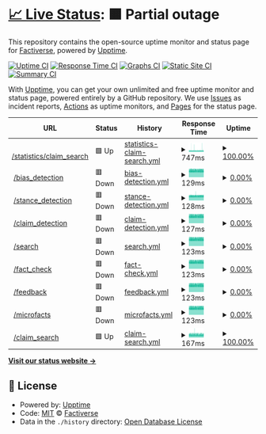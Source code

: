 # [📈 Live Status](https://factiverse.github.io/api-upptime): <!--live status--> **🟧 Partial outage**

This repository contains the open-source uptime monitor and status page for [Factiverse](https://factiverse.github.io/api-upptime), powered by [Upptime](https://github.com/upptime/upptime).

[![Uptime CI](https://github.com/factiverse/api-upptime/workflows/Uptime%20CI/badge.svg)](https://github.com/factiverse/api-upptime/actions?query=workflow%3A%22Uptime+CI%22)
[![Response Time CI](https://github.com/factiverse/api-upptime/workflows/Response%20Time%20CI/badge.svg)](https://github.com/factiverse/api-upptime/actions?query=workflow%3A%22Response+Time+CI%22)
[![Graphs CI](https://github.com/factiverse/api-upptime/workflows/Graphs%20CI/badge.svg)](https://github.com/factiverse/api-upptime/actions?query=workflow%3A%22Graphs+CI%22)
[![Static Site CI](https://github.com/factiverse/api-upptime/workflows/Static%20Site%20CI/badge.svg)](https://github.com/factiverse/api-upptime/actions?query=workflow%3A%22Static+Site+CI%22)
[![Summary CI](https://github.com/factiverse/api-upptime/workflows/Summary%20CI/badge.svg)](https://github.com/factiverse/api-upptime/actions?query=workflow%3A%22Summary+CI%22)

With [Upptime](https://upptime.js.org), you can get your own unlimited and free uptime monitor and status page, powered entirely by a GitHub repository. We use [Issues](https://github.com/factiverse/api-upptime/issues) as incident reports, [Actions](https://github.com/factiverse/api-upptime/actions) as uptime monitors, and [Pages](https://factiverse.github.io/api-upptime) for the status page.

<!--start: status pages-->
<!-- This summary is generated by Upptime (https://github.com/upptime/upptime) -->
<!-- Do not edit this manually, your changes will be overwritten -->
<!-- prettier-ignore -->
| URL | Status | History | Response Time | Uptime |
| --- | ------ | ------- | ------------- | ------ |
| <img alt="" src="https://icons.duckduckgo.com/ip3/search.factiverse.no.ico" height="13"> [/statistics/claim_search](https://search.factiverse.no/v1/statistics/claim_search) | 🟩 Up | [statistics-claim-search.yml](https://github.com/factiverse/upptime-prod/commits/HEAD/history/statistics-claim-search.yml) | <details><summary><img alt="Response time graph" src="./graphs/statistics-claim-search/response-time-week.png" height="20"> 747ms</summary><br><a href="https://factiverse.github.io/upptime-prod/history/statistics-claim-search"><img alt="Response time 833" src="https://img.shields.io/endpoint?url=https%3A%2F%2Fraw.githubusercontent.com%2Ffactiverse%2Fupptime-prod%2FHEAD%2Fapi%2Fstatistics-claim-search%2Fresponse-time.json"></a><br><a href="https://factiverse.github.io/upptime-prod/history/statistics-claim-search"><img alt="24-hour response time 781" src="https://img.shields.io/endpoint?url=https%3A%2F%2Fraw.githubusercontent.com%2Ffactiverse%2Fupptime-prod%2FHEAD%2Fapi%2Fstatistics-claim-search%2Fresponse-time-day.json"></a><br><a href="https://factiverse.github.io/upptime-prod/history/statistics-claim-search"><img alt="7-day response time 747" src="https://img.shields.io/endpoint?url=https%3A%2F%2Fraw.githubusercontent.com%2Ffactiverse%2Fupptime-prod%2FHEAD%2Fapi%2Fstatistics-claim-search%2Fresponse-time-week.json"></a><br><a href="https://factiverse.github.io/upptime-prod/history/statistics-claim-search"><img alt="30-day response time 744" src="https://img.shields.io/endpoint?url=https%3A%2F%2Fraw.githubusercontent.com%2Ffactiverse%2Fupptime-prod%2FHEAD%2Fapi%2Fstatistics-claim-search%2Fresponse-time-month.json"></a><br><a href="https://factiverse.github.io/upptime-prod/history/statistics-claim-search"><img alt="1-year response time 833" src="https://img.shields.io/endpoint?url=https%3A%2F%2Fraw.githubusercontent.com%2Ffactiverse%2Fupptime-prod%2FHEAD%2Fapi%2Fstatistics-claim-search%2Fresponse-time-year.json"></a></details> | <details><summary><a href="https://factiverse.github.io/upptime-prod/history/statistics-claim-search">100.00%</a></summary><a href="https://factiverse.github.io/upptime-prod/history/statistics-claim-search"><img alt="All-time uptime 55.13%" src="https://img.shields.io/endpoint?url=https%3A%2F%2Fraw.githubusercontent.com%2Ffactiverse%2Fupptime-prod%2FHEAD%2Fapi%2Fstatistics-claim-search%2Fuptime.json"></a><br><a href="https://factiverse.github.io/upptime-prod/history/statistics-claim-search"><img alt="24-hour uptime 100.00%" src="https://img.shields.io/endpoint?url=https%3A%2F%2Fraw.githubusercontent.com%2Ffactiverse%2Fupptime-prod%2FHEAD%2Fapi%2Fstatistics-claim-search%2Fuptime-day.json"></a><br><a href="https://factiverse.github.io/upptime-prod/history/statistics-claim-search"><img alt="7-day uptime 100.00%" src="https://img.shields.io/endpoint?url=https%3A%2F%2Fraw.githubusercontent.com%2Ffactiverse%2Fupptime-prod%2FHEAD%2Fapi%2Fstatistics-claim-search%2Fuptime-week.json"></a><br><a href="https://factiverse.github.io/upptime-prod/history/statistics-claim-search"><img alt="30-day uptime 100.00%" src="https://img.shields.io/endpoint?url=https%3A%2F%2Fraw.githubusercontent.com%2Ffactiverse%2Fupptime-prod%2FHEAD%2Fapi%2Fstatistics-claim-search%2Fuptime-month.json"></a><br><a href="https://factiverse.github.io/upptime-prod/history/statistics-claim-search"><img alt="1-year uptime 55.13%" src="https://img.shields.io/endpoint?url=https%3A%2F%2Fraw.githubusercontent.com%2Ffactiverse%2Fupptime-prod%2FHEAD%2Fapi%2Fstatistics-claim-search%2Fuptime-year.json"></a></details>
| <img alt="" src="https://icons.duckduckgo.com/ip3/search.factiverse.no.ico" height="13"> [/bias_detection](https://search.factiverse.no/v1/bias_detection) | 🟥 Down | [bias-detection.yml](https://github.com/factiverse/upptime-prod/commits/HEAD/history/bias-detection.yml) | <details><summary><img alt="Response time graph" src="./graphs/bias-detection/response-time-week.png" height="20"> 129ms</summary><br><a href="https://factiverse.github.io/upptime-prod/history/bias-detection"><img alt="Response time 135" src="https://img.shields.io/endpoint?url=https%3A%2F%2Fraw.githubusercontent.com%2Ffactiverse%2Fupptime-prod%2FHEAD%2Fapi%2Fbias-detection%2Fresponse-time.json"></a><br><a href="https://factiverse.github.io/upptime-prod/history/bias-detection"><img alt="24-hour response time 127" src="https://img.shields.io/endpoint?url=https%3A%2F%2Fraw.githubusercontent.com%2Ffactiverse%2Fupptime-prod%2FHEAD%2Fapi%2Fbias-detection%2Fresponse-time-day.json"></a><br><a href="https://factiverse.github.io/upptime-prod/history/bias-detection"><img alt="7-day response time 129" src="https://img.shields.io/endpoint?url=https%3A%2F%2Fraw.githubusercontent.com%2Ffactiverse%2Fupptime-prod%2FHEAD%2Fapi%2Fbias-detection%2Fresponse-time-week.json"></a><br><a href="https://factiverse.github.io/upptime-prod/history/bias-detection"><img alt="30-day response time 129" src="https://img.shields.io/endpoint?url=https%3A%2F%2Fraw.githubusercontent.com%2Ffactiverse%2Fupptime-prod%2FHEAD%2Fapi%2Fbias-detection%2Fresponse-time-month.json"></a><br><a href="https://factiverse.github.io/upptime-prod/history/bias-detection"><img alt="1-year response time 135" src="https://img.shields.io/endpoint?url=https%3A%2F%2Fraw.githubusercontent.com%2Ffactiverse%2Fupptime-prod%2FHEAD%2Fapi%2Fbias-detection%2Fresponse-time-year.json"></a></details> | <details><summary><a href="https://factiverse.github.io/upptime-prod/history/bias-detection">0.00%</a></summary><a href="https://factiverse.github.io/upptime-prod/history/bias-detection"><img alt="All-time uptime 27.21%" src="https://img.shields.io/endpoint?url=https%3A%2F%2Fraw.githubusercontent.com%2Ffactiverse%2Fupptime-prod%2FHEAD%2Fapi%2Fbias-detection%2Fuptime.json"></a><br><a href="https://factiverse.github.io/upptime-prod/history/bias-detection"><img alt="24-hour uptime 0.00%" src="https://img.shields.io/endpoint?url=https%3A%2F%2Fraw.githubusercontent.com%2Ffactiverse%2Fupptime-prod%2FHEAD%2Fapi%2Fbias-detection%2Fuptime-day.json"></a><br><a href="https://factiverse.github.io/upptime-prod/history/bias-detection"><img alt="7-day uptime 0.00%" src="https://img.shields.io/endpoint?url=https%3A%2F%2Fraw.githubusercontent.com%2Ffactiverse%2Fupptime-prod%2FHEAD%2Fapi%2Fbias-detection%2Fuptime-week.json"></a><br><a href="https://factiverse.github.io/upptime-prod/history/bias-detection"><img alt="30-day uptime 1.38%" src="https://img.shields.io/endpoint?url=https%3A%2F%2Fraw.githubusercontent.com%2Ffactiverse%2Fupptime-prod%2FHEAD%2Fapi%2Fbias-detection%2Fuptime-month.json"></a><br><a href="https://factiverse.github.io/upptime-prod/history/bias-detection"><img alt="1-year uptime 27.21%" src="https://img.shields.io/endpoint?url=https%3A%2F%2Fraw.githubusercontent.com%2Ffactiverse%2Fupptime-prod%2FHEAD%2Fapi%2Fbias-detection%2Fuptime-year.json"></a></details>
| <img alt="" src="https://icons.duckduckgo.com/ip3/search.factiverse.no.ico" height="13"> [/stance_detection](https://search.factiverse.no/v1/stance_detection) | 🟥 Down | [stance-detection.yml](https://github.com/factiverse/upptime-prod/commits/HEAD/history/stance-detection.yml) | <details><summary><img alt="Response time graph" src="./graphs/stance-detection/response-time-week.png" height="20"> 128ms</summary><br><a href="https://factiverse.github.io/upptime-prod/history/stance-detection"><img alt="Response time 327" src="https://img.shields.io/endpoint?url=https%3A%2F%2Fraw.githubusercontent.com%2Ffactiverse%2Fupptime-prod%2FHEAD%2Fapi%2Fstance-detection%2Fresponse-time.json"></a><br><a href="https://factiverse.github.io/upptime-prod/history/stance-detection"><img alt="24-hour response time 127" src="https://img.shields.io/endpoint?url=https%3A%2F%2Fraw.githubusercontent.com%2Ffactiverse%2Fupptime-prod%2FHEAD%2Fapi%2Fstance-detection%2Fresponse-time-day.json"></a><br><a href="https://factiverse.github.io/upptime-prod/history/stance-detection"><img alt="7-day response time 128" src="https://img.shields.io/endpoint?url=https%3A%2F%2Fraw.githubusercontent.com%2Ffactiverse%2Fupptime-prod%2FHEAD%2Fapi%2Fstance-detection%2Fresponse-time-week.json"></a><br><a href="https://factiverse.github.io/upptime-prod/history/stance-detection"><img alt="30-day response time 132" src="https://img.shields.io/endpoint?url=https%3A%2F%2Fraw.githubusercontent.com%2Ffactiverse%2Fupptime-prod%2FHEAD%2Fapi%2Fstance-detection%2Fresponse-time-month.json"></a><br><a href="https://factiverse.github.io/upptime-prod/history/stance-detection"><img alt="1-year response time 327" src="https://img.shields.io/endpoint?url=https%3A%2F%2Fraw.githubusercontent.com%2Ffactiverse%2Fupptime-prod%2FHEAD%2Fapi%2Fstance-detection%2Fresponse-time-year.json"></a></details> | <details><summary><a href="https://factiverse.github.io/upptime-prod/history/stance-detection">0.00%</a></summary><a href="https://factiverse.github.io/upptime-prod/history/stance-detection"><img alt="All-time uptime 3.92%" src="https://img.shields.io/endpoint?url=https%3A%2F%2Fraw.githubusercontent.com%2Ffactiverse%2Fupptime-prod%2FHEAD%2Fapi%2Fstance-detection%2Fuptime.json"></a><br><a href="https://factiverse.github.io/upptime-prod/history/stance-detection"><img alt="24-hour uptime 0.00%" src="https://img.shields.io/endpoint?url=https%3A%2F%2Fraw.githubusercontent.com%2Ffactiverse%2Fupptime-prod%2FHEAD%2Fapi%2Fstance-detection%2Fuptime-day.json"></a><br><a href="https://factiverse.github.io/upptime-prod/history/stance-detection"><img alt="7-day uptime 0.00%" src="https://img.shields.io/endpoint?url=https%3A%2F%2Fraw.githubusercontent.com%2Ffactiverse%2Fupptime-prod%2FHEAD%2Fapi%2Fstance-detection%2Fuptime-week.json"></a><br><a href="https://factiverse.github.io/upptime-prod/history/stance-detection"><img alt="30-day uptime 1.38%" src="https://img.shields.io/endpoint?url=https%3A%2F%2Fraw.githubusercontent.com%2Ffactiverse%2Fupptime-prod%2FHEAD%2Fapi%2Fstance-detection%2Fuptime-month.json"></a><br><a href="https://factiverse.github.io/upptime-prod/history/stance-detection"><img alt="1-year uptime 3.92%" src="https://img.shields.io/endpoint?url=https%3A%2F%2Fraw.githubusercontent.com%2Ffactiverse%2Fupptime-prod%2FHEAD%2Fapi%2Fstance-detection%2Fuptime-year.json"></a></details>
| <img alt="" src="https://icons.duckduckgo.com/ip3/search.factiverse.no.ico" height="13"> [/claim_detection](https://search.factiverse.no/v1/claim_detection) | 🟥 Down | [claim-detection.yml](https://github.com/factiverse/upptime-prod/commits/HEAD/history/claim-detection.yml) | <details><summary><img alt="Response time graph" src="./graphs/claim-detection/response-time-week.png" height="20"> 127ms</summary><br><a href="https://factiverse.github.io/upptime-prod/history/claim-detection"><img alt="Response time 129" src="https://img.shields.io/endpoint?url=https%3A%2F%2Fraw.githubusercontent.com%2Ffactiverse%2Fupptime-prod%2FHEAD%2Fapi%2Fclaim-detection%2Fresponse-time.json"></a><br><a href="https://factiverse.github.io/upptime-prod/history/claim-detection"><img alt="24-hour response time 126" src="https://img.shields.io/endpoint?url=https%3A%2F%2Fraw.githubusercontent.com%2Ffactiverse%2Fupptime-prod%2FHEAD%2Fapi%2Fclaim-detection%2Fresponse-time-day.json"></a><br><a href="https://factiverse.github.io/upptime-prod/history/claim-detection"><img alt="7-day response time 127" src="https://img.shields.io/endpoint?url=https%3A%2F%2Fraw.githubusercontent.com%2Ffactiverse%2Fupptime-prod%2FHEAD%2Fapi%2Fclaim-detection%2Fresponse-time-week.json"></a><br><a href="https://factiverse.github.io/upptime-prod/history/claim-detection"><img alt="30-day response time 129" src="https://img.shields.io/endpoint?url=https%3A%2F%2Fraw.githubusercontent.com%2Ffactiverse%2Fupptime-prod%2FHEAD%2Fapi%2Fclaim-detection%2Fresponse-time-month.json"></a><br><a href="https://factiverse.github.io/upptime-prod/history/claim-detection"><img alt="1-year response time 129" src="https://img.shields.io/endpoint?url=https%3A%2F%2Fraw.githubusercontent.com%2Ffactiverse%2Fupptime-prod%2FHEAD%2Fapi%2Fclaim-detection%2Fresponse-time-year.json"></a></details> | <details><summary><a href="https://factiverse.github.io/upptime-prod/history/claim-detection">0.00%</a></summary><a href="https://factiverse.github.io/upptime-prod/history/claim-detection"><img alt="All-time uptime 27.17%" src="https://img.shields.io/endpoint?url=https%3A%2F%2Fraw.githubusercontent.com%2Ffactiverse%2Fupptime-prod%2FHEAD%2Fapi%2Fclaim-detection%2Fuptime.json"></a><br><a href="https://factiverse.github.io/upptime-prod/history/claim-detection"><img alt="24-hour uptime 0.00%" src="https://img.shields.io/endpoint?url=https%3A%2F%2Fraw.githubusercontent.com%2Ffactiverse%2Fupptime-prod%2FHEAD%2Fapi%2Fclaim-detection%2Fuptime-day.json"></a><br><a href="https://factiverse.github.io/upptime-prod/history/claim-detection"><img alt="7-day uptime 0.00%" src="https://img.shields.io/endpoint?url=https%3A%2F%2Fraw.githubusercontent.com%2Ffactiverse%2Fupptime-prod%2FHEAD%2Fapi%2Fclaim-detection%2Fuptime-week.json"></a><br><a href="https://factiverse.github.io/upptime-prod/history/claim-detection"><img alt="30-day uptime 1.38%" src="https://img.shields.io/endpoint?url=https%3A%2F%2Fraw.githubusercontent.com%2Ffactiverse%2Fupptime-prod%2FHEAD%2Fapi%2Fclaim-detection%2Fuptime-month.json"></a><br><a href="https://factiverse.github.io/upptime-prod/history/claim-detection"><img alt="1-year uptime 27.17%" src="https://img.shields.io/endpoint?url=https%3A%2F%2Fraw.githubusercontent.com%2Ffactiverse%2Fupptime-prod%2FHEAD%2Fapi%2Fclaim-detection%2Fuptime-year.json"></a></details>
| <img alt="" src="https://icons.duckduckgo.com/ip3/search.factiverse.no.ico" height="13"> [/search](https://search.factiverse.no/v1/search) | 🟥 Down | [search.yml](https://github.com/factiverse/upptime-prod/commits/HEAD/history/search.yml) | <details><summary><img alt="Response time graph" src="./graphs/search/response-time-week.png" height="20"> 123ms</summary><br><a href="https://factiverse.github.io/upptime-prod/history/search"><img alt="Response time 244" src="https://img.shields.io/endpoint?url=https%3A%2F%2Fraw.githubusercontent.com%2Ffactiverse%2Fupptime-prod%2FHEAD%2Fapi%2Fsearch%2Fresponse-time.json"></a><br><a href="https://factiverse.github.io/upptime-prod/history/search"><img alt="24-hour response time 121" src="https://img.shields.io/endpoint?url=https%3A%2F%2Fraw.githubusercontent.com%2Ffactiverse%2Fupptime-prod%2FHEAD%2Fapi%2Fsearch%2Fresponse-time-day.json"></a><br><a href="https://factiverse.github.io/upptime-prod/history/search"><img alt="7-day response time 123" src="https://img.shields.io/endpoint?url=https%3A%2F%2Fraw.githubusercontent.com%2Ffactiverse%2Fupptime-prod%2FHEAD%2Fapi%2Fsearch%2Fresponse-time-week.json"></a><br><a href="https://factiverse.github.io/upptime-prod/history/search"><img alt="30-day response time 121" src="https://img.shields.io/endpoint?url=https%3A%2F%2Fraw.githubusercontent.com%2Ffactiverse%2Fupptime-prod%2FHEAD%2Fapi%2Fsearch%2Fresponse-time-month.json"></a><br><a href="https://factiverse.github.io/upptime-prod/history/search"><img alt="1-year response time 244" src="https://img.shields.io/endpoint?url=https%3A%2F%2Fraw.githubusercontent.com%2Ffactiverse%2Fupptime-prod%2FHEAD%2Fapi%2Fsearch%2Fresponse-time-year.json"></a></details> | <details><summary><a href="https://factiverse.github.io/upptime-prod/history/search">0.00%</a></summary><a href="https://factiverse.github.io/upptime-prod/history/search"><img alt="All-time uptime 54.94%" src="https://img.shields.io/endpoint?url=https%3A%2F%2Fraw.githubusercontent.com%2Ffactiverse%2Fupptime-prod%2FHEAD%2Fapi%2Fsearch%2Fuptime.json"></a><br><a href="https://factiverse.github.io/upptime-prod/history/search"><img alt="24-hour uptime 0.00%" src="https://img.shields.io/endpoint?url=https%3A%2F%2Fraw.githubusercontent.com%2Ffactiverse%2Fupptime-prod%2FHEAD%2Fapi%2Fsearch%2Fuptime-day.json"></a><br><a href="https://factiverse.github.io/upptime-prod/history/search"><img alt="7-day uptime 0.00%" src="https://img.shields.io/endpoint?url=https%3A%2F%2Fraw.githubusercontent.com%2Ffactiverse%2Fupptime-prod%2FHEAD%2Fapi%2Fsearch%2Fuptime-week.json"></a><br><a href="https://factiverse.github.io/upptime-prod/history/search"><img alt="30-day uptime 1.38%" src="https://img.shields.io/endpoint?url=https%3A%2F%2Fraw.githubusercontent.com%2Ffactiverse%2Fupptime-prod%2FHEAD%2Fapi%2Fsearch%2Fuptime-month.json"></a><br><a href="https://factiverse.github.io/upptime-prod/history/search"><img alt="1-year uptime 54.94%" src="https://img.shields.io/endpoint?url=https%3A%2F%2Fraw.githubusercontent.com%2Ffactiverse%2Fupptime-prod%2FHEAD%2Fapi%2Fsearch%2Fuptime-year.json"></a></details>
| <img alt="" src="https://icons.duckduckgo.com/ip3/search.factiverse.no.ico" height="13"> [/fact_check](https://search.factiverse.no/v1/fact_check) | 🟥 Down | [fact-check.yml](https://github.com/factiverse/upptime-prod/commits/HEAD/history/fact-check.yml) | <details><summary><img alt="Response time graph" src="./graphs/fact-check/response-time-week.png" height="20"> 123ms</summary><br><a href="https://factiverse.github.io/upptime-prod/history/fact-check"><img alt="Response time 213" src="https://img.shields.io/endpoint?url=https%3A%2F%2Fraw.githubusercontent.com%2Ffactiverse%2Fupptime-prod%2FHEAD%2Fapi%2Ffact-check%2Fresponse-time.json"></a><br><a href="https://factiverse.github.io/upptime-prod/history/fact-check"><img alt="24-hour response time 122" src="https://img.shields.io/endpoint?url=https%3A%2F%2Fraw.githubusercontent.com%2Ffactiverse%2Fupptime-prod%2FHEAD%2Fapi%2Ffact-check%2Fresponse-time-day.json"></a><br><a href="https://factiverse.github.io/upptime-prod/history/fact-check"><img alt="7-day response time 123" src="https://img.shields.io/endpoint?url=https%3A%2F%2Fraw.githubusercontent.com%2Ffactiverse%2Fupptime-prod%2FHEAD%2Fapi%2Ffact-check%2Fresponse-time-week.json"></a><br><a href="https://factiverse.github.io/upptime-prod/history/fact-check"><img alt="30-day response time 121" src="https://img.shields.io/endpoint?url=https%3A%2F%2Fraw.githubusercontent.com%2Ffactiverse%2Fupptime-prod%2FHEAD%2Fapi%2Ffact-check%2Fresponse-time-month.json"></a><br><a href="https://factiverse.github.io/upptime-prod/history/fact-check"><img alt="1-year response time 213" src="https://img.shields.io/endpoint?url=https%3A%2F%2Fraw.githubusercontent.com%2Ffactiverse%2Fupptime-prod%2FHEAD%2Fapi%2Ffact-check%2Fresponse-time-year.json"></a></details> | <details><summary><a href="https://factiverse.github.io/upptime-prod/history/fact-check">0.00%</a></summary><a href="https://factiverse.github.io/upptime-prod/history/fact-check"><img alt="All-time uptime 24.01%" src="https://img.shields.io/endpoint?url=https%3A%2F%2Fraw.githubusercontent.com%2Ffactiverse%2Fupptime-prod%2FHEAD%2Fapi%2Ffact-check%2Fuptime.json"></a><br><a href="https://factiverse.github.io/upptime-prod/history/fact-check"><img alt="24-hour uptime 0.00%" src="https://img.shields.io/endpoint?url=https%3A%2F%2Fraw.githubusercontent.com%2Ffactiverse%2Fupptime-prod%2FHEAD%2Fapi%2Ffact-check%2Fuptime-day.json"></a><br><a href="https://factiverse.github.io/upptime-prod/history/fact-check"><img alt="7-day uptime 0.00%" src="https://img.shields.io/endpoint?url=https%3A%2F%2Fraw.githubusercontent.com%2Ffactiverse%2Fupptime-prod%2FHEAD%2Fapi%2Ffact-check%2Fuptime-week.json"></a><br><a href="https://factiverse.github.io/upptime-prod/history/fact-check"><img alt="30-day uptime 1.38%" src="https://img.shields.io/endpoint?url=https%3A%2F%2Fraw.githubusercontent.com%2Ffactiverse%2Fupptime-prod%2FHEAD%2Fapi%2Ffact-check%2Fuptime-month.json"></a><br><a href="https://factiverse.github.io/upptime-prod/history/fact-check"><img alt="1-year uptime 24.01%" src="https://img.shields.io/endpoint?url=https%3A%2F%2Fraw.githubusercontent.com%2Ffactiverse%2Fupptime-prod%2FHEAD%2Fapi%2Ffact-check%2Fuptime-year.json"></a></details>
| <img alt="" src="https://icons.duckduckgo.com/ip3/search.factiverse.no.ico" height="13"> [/feedback](https://search.factiverse.no/v1/feedback) | 🟥 Down | [feedback.yml](https://github.com/factiverse/upptime-prod/commits/HEAD/history/feedback.yml) | <details><summary><img alt="Response time graph" src="./graphs/feedback/response-time-week.png" height="20"> 123ms</summary><br><a href="https://factiverse.github.io/upptime-prod/history/feedback"><img alt="Response time 124" src="https://img.shields.io/endpoint?url=https%3A%2F%2Fraw.githubusercontent.com%2Ffactiverse%2Fupptime-prod%2FHEAD%2Fapi%2Ffeedback%2Fresponse-time.json"></a><br><a href="https://factiverse.github.io/upptime-prod/history/feedback"><img alt="24-hour response time 121" src="https://img.shields.io/endpoint?url=https%3A%2F%2Fraw.githubusercontent.com%2Ffactiverse%2Fupptime-prod%2FHEAD%2Fapi%2Ffeedback%2Fresponse-time-day.json"></a><br><a href="https://factiverse.github.io/upptime-prod/history/feedback"><img alt="7-day response time 123" src="https://img.shields.io/endpoint?url=https%3A%2F%2Fraw.githubusercontent.com%2Ffactiverse%2Fupptime-prod%2FHEAD%2Fapi%2Ffeedback%2Fresponse-time-week.json"></a><br><a href="https://factiverse.github.io/upptime-prod/history/feedback"><img alt="30-day response time 125" src="https://img.shields.io/endpoint?url=https%3A%2F%2Fraw.githubusercontent.com%2Ffactiverse%2Fupptime-prod%2FHEAD%2Fapi%2Ffeedback%2Fresponse-time-month.json"></a><br><a href="https://factiverse.github.io/upptime-prod/history/feedback"><img alt="1-year response time 124" src="https://img.shields.io/endpoint?url=https%3A%2F%2Fraw.githubusercontent.com%2Ffactiverse%2Fupptime-prod%2FHEAD%2Fapi%2Ffeedback%2Fresponse-time-year.json"></a></details> | <details><summary><a href="https://factiverse.github.io/upptime-prod/history/feedback">0.00%</a></summary><a href="https://factiverse.github.io/upptime-prod/history/feedback"><img alt="All-time uptime 68.81%" src="https://img.shields.io/endpoint?url=https%3A%2F%2Fraw.githubusercontent.com%2Ffactiverse%2Fupptime-prod%2FHEAD%2Fapi%2Ffeedback%2Fuptime.json"></a><br><a href="https://factiverse.github.io/upptime-prod/history/feedback"><img alt="24-hour uptime 0.00%" src="https://img.shields.io/endpoint?url=https%3A%2F%2Fraw.githubusercontent.com%2Ffactiverse%2Fupptime-prod%2FHEAD%2Fapi%2Ffeedback%2Fuptime-day.json"></a><br><a href="https://factiverse.github.io/upptime-prod/history/feedback"><img alt="7-day uptime 0.00%" src="https://img.shields.io/endpoint?url=https%3A%2F%2Fraw.githubusercontent.com%2Ffactiverse%2Fupptime-prod%2FHEAD%2Fapi%2Ffeedback%2Fuptime-week.json"></a><br><a href="https://factiverse.github.io/upptime-prod/history/feedback"><img alt="30-day uptime 1.38%" src="https://img.shields.io/endpoint?url=https%3A%2F%2Fraw.githubusercontent.com%2Ffactiverse%2Fupptime-prod%2FHEAD%2Fapi%2Ffeedback%2Fuptime-month.json"></a><br><a href="https://factiverse.github.io/upptime-prod/history/feedback"><img alt="1-year uptime 68.81%" src="https://img.shields.io/endpoint?url=https%3A%2F%2Fraw.githubusercontent.com%2Ffactiverse%2Fupptime-prod%2FHEAD%2Fapi%2Ffeedback%2Fuptime-year.json"></a></details>
| <img alt="" src="https://icons.duckduckgo.com/ip3/search.factiverse.no.ico" height="13"> [/microfacts](https://search.factiverse.no/v1/microfacts) | 🟥 Down | [microfacts.yml](https://github.com/factiverse/upptime-prod/commits/HEAD/history/microfacts.yml) | <details><summary><img alt="Response time graph" src="./graphs/microfacts/response-time-week.png" height="20"> 123ms</summary><br><a href="https://factiverse.github.io/upptime-prod/history/microfacts"><img alt="Response time 146" src="https://img.shields.io/endpoint?url=https%3A%2F%2Fraw.githubusercontent.com%2Ffactiverse%2Fupptime-prod%2FHEAD%2Fapi%2Fmicrofacts%2Fresponse-time.json"></a><br><a href="https://factiverse.github.io/upptime-prod/history/microfacts"><img alt="24-hour response time 121" src="https://img.shields.io/endpoint?url=https%3A%2F%2Fraw.githubusercontent.com%2Ffactiverse%2Fupptime-prod%2FHEAD%2Fapi%2Fmicrofacts%2Fresponse-time-day.json"></a><br><a href="https://factiverse.github.io/upptime-prod/history/microfacts"><img alt="7-day response time 123" src="https://img.shields.io/endpoint?url=https%3A%2F%2Fraw.githubusercontent.com%2Ffactiverse%2Fupptime-prod%2FHEAD%2Fapi%2Fmicrofacts%2Fresponse-time-week.json"></a><br><a href="https://factiverse.github.io/upptime-prod/history/microfacts"><img alt="30-day response time 126" src="https://img.shields.io/endpoint?url=https%3A%2F%2Fraw.githubusercontent.com%2Ffactiverse%2Fupptime-prod%2FHEAD%2Fapi%2Fmicrofacts%2Fresponse-time-month.json"></a><br><a href="https://factiverse.github.io/upptime-prod/history/microfacts"><img alt="1-year response time 146" src="https://img.shields.io/endpoint?url=https%3A%2F%2Fraw.githubusercontent.com%2Ffactiverse%2Fupptime-prod%2FHEAD%2Fapi%2Fmicrofacts%2Fresponse-time-year.json"></a></details> | <details><summary><a href="https://factiverse.github.io/upptime-prod/history/microfacts">0.00%</a></summary><a href="https://factiverse.github.io/upptime-prod/history/microfacts"><img alt="All-time uptime 68.79%" src="https://img.shields.io/endpoint?url=https%3A%2F%2Fraw.githubusercontent.com%2Ffactiverse%2Fupptime-prod%2FHEAD%2Fapi%2Fmicrofacts%2Fuptime.json"></a><br><a href="https://factiverse.github.io/upptime-prod/history/microfacts"><img alt="24-hour uptime 0.00%" src="https://img.shields.io/endpoint?url=https%3A%2F%2Fraw.githubusercontent.com%2Ffactiverse%2Fupptime-prod%2FHEAD%2Fapi%2Fmicrofacts%2Fuptime-day.json"></a><br><a href="https://factiverse.github.io/upptime-prod/history/microfacts"><img alt="7-day uptime 0.00%" src="https://img.shields.io/endpoint?url=https%3A%2F%2Fraw.githubusercontent.com%2Ffactiverse%2Fupptime-prod%2FHEAD%2Fapi%2Fmicrofacts%2Fuptime-week.json"></a><br><a href="https://factiverse.github.io/upptime-prod/history/microfacts"><img alt="30-day uptime 1.38%" src="https://img.shields.io/endpoint?url=https%3A%2F%2Fraw.githubusercontent.com%2Ffactiverse%2Fupptime-prod%2FHEAD%2Fapi%2Fmicrofacts%2Fuptime-month.json"></a><br><a href="https://factiverse.github.io/upptime-prod/history/microfacts"><img alt="1-year uptime 68.79%" src="https://img.shields.io/endpoint?url=https%3A%2F%2Fraw.githubusercontent.com%2Ffactiverse%2Fupptime-prod%2FHEAD%2Fapi%2Fmicrofacts%2Fuptime-year.json"></a></details>
| <img alt="" src="https://icons.duckduckgo.com/ip3/search.factiverse.no.ico" height="13"> [/claim_search](https://search.factiverse.no/v1/claim_search) | 🟩 Up | [claim-search.yml](https://github.com/factiverse/upptime-prod/commits/HEAD/history/claim-search.yml) | <details><summary><img alt="Response time graph" src="./graphs/claim-search/response-time-week.png" height="20"> 167ms</summary><br><a href="https://factiverse.github.io/upptime-prod/history/claim-search"><img alt="Response time 208" src="https://img.shields.io/endpoint?url=https%3A%2F%2Fraw.githubusercontent.com%2Ffactiverse%2Fupptime-prod%2FHEAD%2Fapi%2Fclaim-search%2Fresponse-time.json"></a><br><a href="https://factiverse.github.io/upptime-prod/history/claim-search"><img alt="24-hour response time 166" src="https://img.shields.io/endpoint?url=https%3A%2F%2Fraw.githubusercontent.com%2Ffactiverse%2Fupptime-prod%2FHEAD%2Fapi%2Fclaim-search%2Fresponse-time-day.json"></a><br><a href="https://factiverse.github.io/upptime-prod/history/claim-search"><img alt="7-day response time 167" src="https://img.shields.io/endpoint?url=https%3A%2F%2Fraw.githubusercontent.com%2Ffactiverse%2Fupptime-prod%2FHEAD%2Fapi%2Fclaim-search%2Fresponse-time-week.json"></a><br><a href="https://factiverse.github.io/upptime-prod/history/claim-search"><img alt="30-day response time 178" src="https://img.shields.io/endpoint?url=https%3A%2F%2Fraw.githubusercontent.com%2Ffactiverse%2Fupptime-prod%2FHEAD%2Fapi%2Fclaim-search%2Fresponse-time-month.json"></a><br><a href="https://factiverse.github.io/upptime-prod/history/claim-search"><img alt="1-year response time 208" src="https://img.shields.io/endpoint?url=https%3A%2F%2Fraw.githubusercontent.com%2Ffactiverse%2Fupptime-prod%2FHEAD%2Fapi%2Fclaim-search%2Fresponse-time-year.json"></a></details> | <details><summary><a href="https://factiverse.github.io/upptime-prod/history/claim-search">100.00%</a></summary><a href="https://factiverse.github.io/upptime-prod/history/claim-search"><img alt="All-time uptime 76.77%" src="https://img.shields.io/endpoint?url=https%3A%2F%2Fraw.githubusercontent.com%2Ffactiverse%2Fupptime-prod%2FHEAD%2Fapi%2Fclaim-search%2Fuptime.json"></a><br><a href="https://factiverse.github.io/upptime-prod/history/claim-search"><img alt="24-hour uptime 100.00%" src="https://img.shields.io/endpoint?url=https%3A%2F%2Fraw.githubusercontent.com%2Ffactiverse%2Fupptime-prod%2FHEAD%2Fapi%2Fclaim-search%2Fuptime-day.json"></a><br><a href="https://factiverse.github.io/upptime-prod/history/claim-search"><img alt="7-day uptime 100.00%" src="https://img.shields.io/endpoint?url=https%3A%2F%2Fraw.githubusercontent.com%2Ffactiverse%2Fupptime-prod%2FHEAD%2Fapi%2Fclaim-search%2Fuptime-week.json"></a><br><a href="https://factiverse.github.io/upptime-prod/history/claim-search"><img alt="30-day uptime 100.00%" src="https://img.shields.io/endpoint?url=https%3A%2F%2Fraw.githubusercontent.com%2Ffactiverse%2Fupptime-prod%2FHEAD%2Fapi%2Fclaim-search%2Fuptime-month.json"></a><br><a href="https://factiverse.github.io/upptime-prod/history/claim-search"><img alt="1-year uptime 76.77%" src="https://img.shields.io/endpoint?url=https%3A%2F%2Fraw.githubusercontent.com%2Ffactiverse%2Fupptime-prod%2FHEAD%2Fapi%2Fclaim-search%2Fuptime-year.json"></a></details>

<!--end: status pages-->

[**Visit our status website →**](https://factiverse.github.io/api-upptime)

## 📄 License

- Powered by: [Upptime](https://github.com/upptime/upptime)
- Code: [MIT](./LICENSE) © [Factiverse](https://factiverse.github.io/api-upptime)
- Data in the `./history` directory: [Open Database License](https://opendatacommons.org/licenses/odbl/1-0/)
